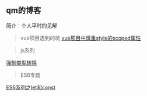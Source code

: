 
## qm的博客

简介：个人平时的见解
> vue项目遇到的坑
[vue项目中慎重style的scoped属性](https://github.com/fruitGirl/belief/blob/master/articles/vue项目-style中的scoped属性)

> js系列

[强制类型转换](https://github.com/fruitGirl/belief/blob/master/articles/%E5%BC%BA%E5%88%B6%E7%B1%BB%E5%9E%8B%E8%BD%AC%E6%8D%A2.md)

> ES6专题

[ES6系列之let和const](https://github.com/fruitGirl/belief/blob/master/articles/ES6的有关知识点)


